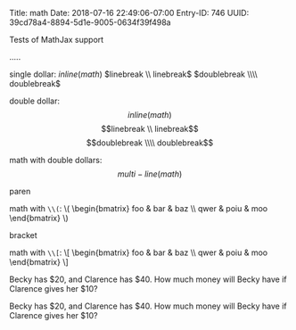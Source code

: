 Title: math
Date: 2018-07-16 22:49:06-07:00
Entry-ID: 746
UUID: 39cd78a4-8894-5d1e-9005-0634f39f498a

Tests of MathJax support

.....

single dollar: $inline(math)$    $linebreak \\ linebreak$  $doublebreak \\\\ doublebreak$

double dollar: $$inline(math)$$   $$linebreak \\ linebreak$$ $$doublebreak \\\\ doublebreak$$

math with double dollars: $$
multi-line(math)
$$

paren

math with `\\(`: \\(
\begin{bmatrix}
foo & bar & baz \\\\
qwer & poiu & moo
\end{bmatrix}
\\)

bracket

math with `\\[`: \\[
\begin{bmatrix}
foo & bar & baz \\\\
qwer & poiu & moo
\end{bmatrix}
\\]


Becky has $20, and Clarence has $40. How much money will Becky have if Clarence gives her $10?

Becky has \$20, and Clarence has \$40. How much money will Becky have if Clarence gives her \$10?


